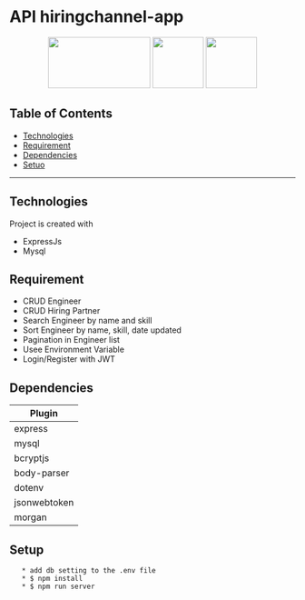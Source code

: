 # API hiringchannel-app

<p align="center">
    <img src="https://cdn.pixabay.com/photo/2015/04/23/17/41/node-js-736399_960_720.png" height="90px" width="180px">  
    <img src="https://upload.wikimedia.org/wikipedia/commons/6/64/Expressjs.png" height="90px">
    <img src="https://upload.wikimedia.org/wikipedia/id/a/a9/MySQL.png" height="90px">
</p>



## Table of Contents
- [Technologies](#Technologies)
- [Requirement](#Requirement)
- [Dependencies](#Dependencies)
- [Setuo](#Route)
---

## Technologies
Project is created with


* ExpressJs
* Mysql


## Requirement

* CRUD Engineer
* CRUD Hiring Partner
* Search Engineer by name and skill
* Sort Engineer by name, skill, date updated
* Pagination in Engineer list
* Usee Environment Variable
* Login/Register with JWT


## Dependencies

| Plugin |
| ------ |
| express |
| mysql |
| bcryptjs |
| body-parser |
| dotenv |
| jsonwebtoken |
| morgan |


## Setup

 ```
    * add db setting to the .env file
    * $ npm install
    * $ npm run server
  ```
    


        
    

